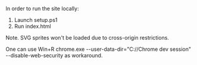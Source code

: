 In order to run the site locally:
1. Launch setup.ps1
2. Run index.html

Note. SVG sprites won't be loaded due to cross-origin restrictions. 

One can use Win+R chrome.exe --user-data-dir="C://Chrome dev session" --disable-web-security as workaround.
